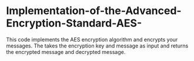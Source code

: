 # Implementation-of-the-Advanced-Encryption-Standard-AES-
This code implements the AES encryption algorithm and encrypts your messages. The takes the encryption key and message as input and returns the encrypted message and decrypted message.
